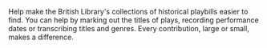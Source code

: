 Help make the British Library's collections of historical playbills easier to find.
You can help by marking out the titles of plays, recording performance dates 
or transcribing titles and genres. Every contribution, large or small, makes a difference.
